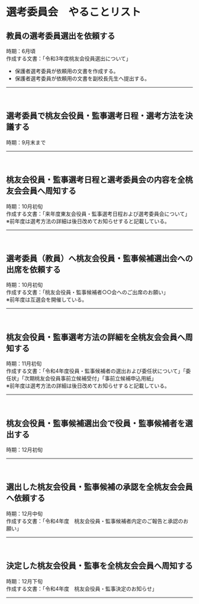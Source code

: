 # 選考委員会　やることリスト

## 教員の選考委員選出を依頼する
時期：6月頃  
作成する文書：「令和3年度桃友会役員選出について」
- 保護者選考委員が依頼用の文書を作成する。
- 保護者選考委員が依頼用の文書を副校長先生へ提出する。

***
<br>

## 選考委員で桃友会役員・監事選考日程・選考方法を決議する
時期：9月末まで  

***
<br>

## 桃友会役員・監事選考日程と選考委員会の内容を全桃友会会員へ周知する
時期：10月初旬  
作成する文書：「来年度東友会役員・監事選考日程および選考委員会について」  
※前年度は選考方法の詳細は後日改めてお知らせすると記載している。  

***
<br>

## 選考委員（教員）へ桃友会役員・監事候補選出会への出席を依頼する
時期：10月初旬  
作成する文書：「桃友会役員・監事候補者○○会へのご出席のお願い」  
※前年度は互選会を開催している。  

***
<br>

## 桃友会役員・監事選考方法の詳細を全桃友会会員へ周知する
時期：11月初旬  
作成する文書：「令和4年度役員・監事候補者の選出および委任状について」「委任状」「次期桃友会役員事前立候補受付」「事前立候補申込用紙」  
※前年度は選考方法の詳細は後日改めてお知らせすると記載している。 

***
<br>

## 桃友会役員・監事候補選出会で役員・監事候補者を選出する
時期：12月初旬  

***
<br>

## 選出した桃友会役員・監事候補の承認を全桃友会会員へ依頼する
時期：12月中旬  
作成する文書：「令和4年度　桃友会役員・監事候補者内定のご報告と承認のお願い」  

***
<br>

## 決定した桃友会役員・監事を全桃友会会員へ周知する
時期：12月下旬  
作成する文書：「令和4年度　桃友会役員・監事決定のお知らせ」  

***
<br>
